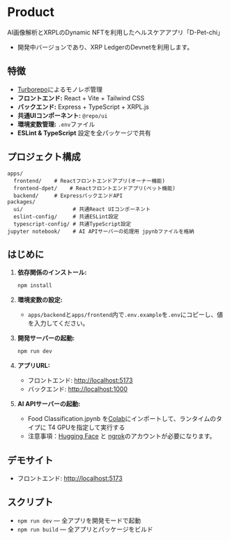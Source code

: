 # Product
AI画像解析とXRPLのDynamic NFTを利用したヘルスケアアプリ「D-Pet-chi」

   - 開発中バージョンであり、XRP LedgerのDevnetを利用します。

## 特徴

- [Turborepo](https://turbo.build/)によるモノレポ管理
- **フロントエンド:** React + Vite + Tailwind CSS
- **バックエンド:** Express + TypeScript + XRPL.js
- **共通UIコンポーネント:** `@repo/ui`
- **環境変数管理:** `.env`ファイル
- **ESLint & TypeScript** 設定を全パッケージで共有

## プロジェクト構成

```
apps/
  frontend/    # Reactフロントエンドアプリ(オーナー機能)
  frontend-dpet/    # Reactフロントエンドアプリ(ペット機能)
  backend/     # ExpressバックエンドAPI
packages/
  ui/                # 共通React UIコンポーネント
  eslint-config/     # 共通ESLint設定
  typescript-config/ # 共通TypeScript設定
jupyter notebook/    # AI APIサーバーの処理用 jpynbファイルを格納
```

## はじめに

1. **依存関係のインストール:**

   ```sh
   npm install
   ```

2. **環境変数の設定:**

   - `apps/backend`と`apps/frontend`内で`.env.example`を`.env`にコピーし、値を入力してください。

3. **開発サーバーの起動:**

   ```sh
   npm run dev
   ```

4. **アプリURL:**
   - フロントエンド: [http://localhost:5173](http://localhost:5173)
   - バックエンド: [http://localhost:1000](http://localhost:1000)

5. **AI APIサーバーの起動:**

   - Food Classification.jpynb を[Colab](https://colab.research.google.com/)にインポートして、ランタイムのタイプに T4 GPUを指定して実行する
   - 注意事項：[Hugging Face](https://huggingface.co/) と [ngrok](https://ngrok.com/)のアカウントが必要になります。


## デモサイト
   - フロントエンド: [http://localhost:5173](http://localhost:5173)



## スクリプト

- `npm run dev` — 全アプリを開発モードで起動
- `npm run build` — 全アプリとパッケージをビルド
